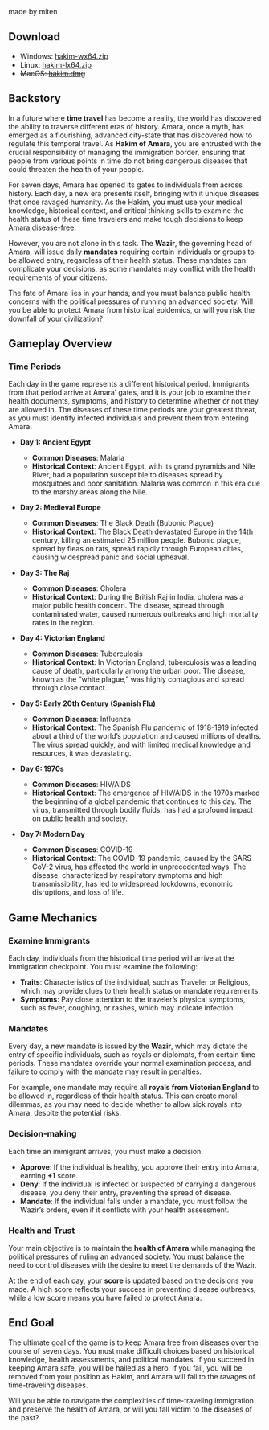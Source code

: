 made by miten

## Download

- Windows: [hakim-wx64.zip](./pkg/hakim-wx64.zip)
- Linux: [hakim-lx64.zip](./pkg/hakim-lx64.zip)
- ~~MacOS: [hakim.dmg](./pkg/hakim.dmg)~~

## Backstory

In a future where **time travel** has become a reality, the world has discovered the ability to traverse different eras of history. Amara, once a myth, has emerged as a flourishing, advanced city-state that has discovered how to regulate this temporal travel. As **Hakim of Amara**, you are entrusted with the crucial responsibility of managing the immigration border, ensuring that people from various points in time do not bring dangerous diseases that could threaten the health of your people.

For seven days, Amara has opened its gates to individuals from across history. Each day, a new era presents itself, bringing with it unique diseases that once ravaged humanity. As the Hakim, you must use your medical knowledge, historical context, and critical thinking skills to examine the health status of these time travelers and make tough decisions to keep Amara disease-free.

However, you are not alone in this task. The **Wazir**, the governing head of Amara, will issue daily **mandates** requiring certain individuals or groups to be allowed entry, regardless of their health status. These mandates can complicate your decisions, as some mandates may conflict with the health requirements of your citizens.

The fate of Amara lies in your hands, and you must balance public health concerns with the political pressures of running an advanced society. Will you be able to protect Amara from historical epidemics, or will you risk the downfall of your civilization?

## Gameplay Overview

### Time Periods

Each day in the game represents a different historical period. Immigrants from that period arrive at Amara’ gates, and it is your job to examine their health documents, symptoms, and history to determine whether or not they are allowed in. The diseases of these time periods are your greatest threat, as you must identify infected individuals and prevent them from entering Amara.

- **Day 1: Ancient Egypt**

  - **Common Diseases**: Malaria
  - **Historical Context**: Ancient Egypt, with its grand pyramids and Nile River, had a population susceptible to diseases spread by mosquitoes and poor sanitation. Malaria was common in this era due to the marshy areas along the Nile.

- **Day 2: Medieval Europe**

  - **Common Diseases**: The Black Death (Bubonic Plague)
  - **Historical Context**: The Black Death devastated Europe in the 14th century, killing an estimated 25 million people. Bubonic plague, spread by fleas on rats, spread rapidly through European cities, causing widespread panic and social upheaval.

- **Day 3: The Raj**

  - **Common Diseases**: Cholera
  - **Historical Context**: During the British Raj in India, cholera was a major public health concern. The disease, spread through contaminated water, caused numerous outbreaks and high mortality rates in the region.

- **Day 4: Victorian England**

  - **Common Diseases**: Tuberculosis
  - **Historical Context**: In Victorian England, tuberculosis was a leading cause of death, particularly among the urban poor. The disease, known as the “white plague,” was highly contagious and spread through close contact.

- **Day 5: Early 20th Century (Spanish Flu)**

  - **Common Diseases**: Influenza
  - **Historical Context**: The Spanish Flu pandemic of 1918-1919 infected about a third of the world’s population and caused millions of deaths. The virus spread quickly, and with limited medical knowledge and resources, it was devastating.

- **Day 6: 1970s**

  - **Common Diseases**: HIV/AIDS
  - **Historical Context**: The emergence of HIV/AIDS in the 1970s marked the beginning of a global pandemic that continues to this day. The virus, transmitted through bodily fluids, has had a profound impact on public health and society.

- **Day 7: Modern Day**
  - **Common Diseases**: COVID-19
  - **Historical Context**: The COVID-19 pandemic, caused by the SARS-CoV-2 virus, has affected the world in unprecedented ways. The disease, characterized by respiratory symptoms and high transmissibility, has led to widespread lockdowns, economic disruptions, and loss of life.

## Game Mechanics

### Examine Immigrants

Each day, individuals from the historical time period will arrive at the immigration checkpoint. You must examine the following:

- **Traits**: Characteristics of the individual, such as Traveler or Religious, which may provide clues to their health status or mandate requirements.
- **Symptoms**: Pay close attention to the traveler’s physical symptoms, such as fever, coughing, or rashes, which may indicate infection.

### Mandates

Every day, a new mandate is issued by the **Wazir**, which may dictate the entry of specific individuals, such as royals or diplomats, from certain time periods. These mandates override your normal examination process, and failure to comply with the mandate may result in penalties.

For example, one mandate may require all **royals from Victorian England** to be allowed in, regardless of their health status. This can create moral dilemmas, as you may need to decide whether to allow sick royals into Amara, despite the potential risks.

### Decision-making

Each time an immigrant arrives, you must make a decision:

- **Approve**: If the individual is healthy, you approve their entry into Amara, earning **+1** score.
- **Deny**: If the individual is infected or suspected of carrying a dangerous disease, you deny their entry, preventing the spread of disease.
- **Mandate**: If the individual falls under a mandate, you must follow the Wazir’s orders, even if it conflicts with your health assessment.

### Health and Trust

Your main objective is to maintain the **health of Amara** while managing the political pressures of ruling an advanced society. You must balance the need to control diseases with the desire to meet the demands of the Wazir.

At the end of each day, your **score** is updated based on the decisions you made. A high score reflects your success in preventing disease outbreaks, while a low score means you have failed to protect Amara.

## End Goal

The ultimate goal of the game is to keep Amara free from diseases over the course of seven days. You must make difficult choices based on historical knowledge, health assessments, and political mandates. If you succeed in keeping Amara safe, you will be hailed as a hero. If you fail, you will be removed from your position as Hakim, and Amara will fall to the ravages of time-traveling diseases.

Will you be able to navigate the complexities of time-traveling immigration and preserve the health of Amara, or will you fall victim to the diseases of the past?
